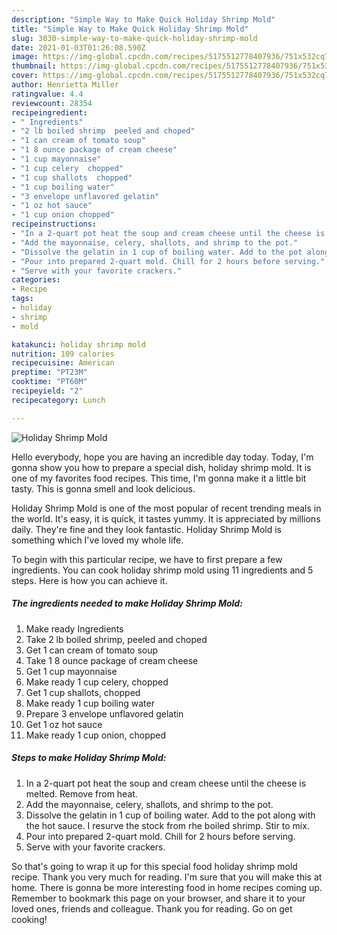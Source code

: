 ```yaml
---
description: "Simple Way to Make Quick Holiday Shrimp Mold"
title: "Simple Way to Make Quick Holiday Shrimp Mold"
slug: 3030-simple-way-to-make-quick-holiday-shrimp-mold
date: 2021-01-03T01:26:08.590Z
image: https://img-global.cpcdn.com/recipes/5175512778407936/751x532cq70/holiday-shrimp-mold-recipe-main-photo.jpg
thumbnail: https://img-global.cpcdn.com/recipes/5175512778407936/751x532cq70/holiday-shrimp-mold-recipe-main-photo.jpg
cover: https://img-global.cpcdn.com/recipes/5175512778407936/751x532cq70/holiday-shrimp-mold-recipe-main-photo.jpg
author: Henrietta Miller
ratingvalue: 4.4
reviewcount: 28354
recipeingredient:
- " Ingredients"
- "2 lb boiled shrimp  peeled and choped"
- "1 can cream of tomato soup"
- "1 8 ounce package of cream cheese"
- "1 cup mayonnaise"
- "1 cup celery  chopped"
- "1 cup shallots  chopped"
- "1 cup boiling water"
- "3 envelope unflavored gelatin"
- "1 oz hot sauce"
- "1 cup onion chopped"
recipeinstructions:
- "In a 2-quart pot heat the soup and cream cheese until the cheese is melted. Remove from heat."
- "Add the mayonnaise, celery, shallots, and shrimp to the pot."
- "Dissolve the gelatin in 1 cup of boiling water. Add to the pot along with the hot sauce.  I resurve the stock from rhe boiled shrimp. Stir to mix."
- "Pour into prepared 2-quart mold. Chill for 2 hours before serving."
- "Serve with your favorite crackers."
categories:
- Recipe
tags:
- holiday
- shrimp
- mold

katakunci: holiday shrimp mold 
nutrition: 109 calories
recipecuisine: American
preptime: "PT23M"
cooktime: "PT60M"
recipeyield: "2"
recipecategory: Lunch

---
```



![Holiday Shrimp Mold](https://img-global.cpcdn.com/recipes/5175512778407936/751x532cq70/holiday-shrimp-mold-recipe-main-photo.jpg)

Hello everybody, hope you are having an incredible day today. Today, I'm gonna show you how to prepare a special dish, holiday shrimp mold. It is one of my favorites food recipes. This time, I'm gonna make it a little bit tasty. This is gonna smell and look delicious.



Holiday Shrimp Mold is one of the most popular of recent trending meals in the world. It's easy, it is quick, it tastes yummy. It is appreciated by millions daily. They're fine and they look fantastic. Holiday Shrimp Mold is something which I've loved my whole life.


To begin with this particular recipe, we have to first prepare a few ingredients. You can cook holiday shrimp mold using 11 ingredients and 5 steps. Here is how you can achieve it.

<!--inarticleads1-->

##### The ingredients needed to make Holiday Shrimp Mold:

1. Make ready  Ingredients
1. Take 2 lb boiled shrimp,  peeled and choped
1. Get 1 can cream of tomato soup
1. Take 1 8 ounce package of cream cheese
1. Get 1 cup mayonnaise
1. Make ready 1 cup celery,  chopped
1. Get 1 cup shallots,  chopped
1. Make ready 1 cup boiling water
1. Prepare 3 envelope unflavored gelatin
1. Get 1 oz hot sauce
1. Make ready 1 cup onion, chopped




<!--inarticleads2-->

##### Steps to make Holiday Shrimp Mold:

1. In a 2-quart pot heat the soup and cream cheese until the cheese is melted. Remove from heat.
1. Add the mayonnaise, celery, shallots, and shrimp to the pot.
1. Dissolve the gelatin in 1 cup of boiling water. Add to the pot along with the hot sauce.  I resurve the stock from rhe boiled shrimp. Stir to mix.
1. Pour into prepared 2-quart mold. Chill for 2 hours before serving.
1. Serve with your favorite crackers.




So that's going to wrap it up for this special food holiday shrimp mold recipe. Thank you very much for reading. I'm sure that you will make this at home. There is gonna be more interesting food in home recipes coming up. Remember to bookmark this page on your browser, and share it to your loved ones, friends and colleague. Thank you for reading. Go on get cooking!
